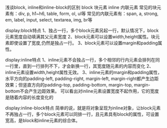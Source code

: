 浅谈block, inline和inline-block的区别
block 块元素    inline 内联元素
常见的块元素有：div, p, h1~h6, table, form, ol, ul等
常见的内联元素有：span, a, strong, em, label, input, select, textarea, img, br等

display:block特点
1、独占一行，多个block元素另起一行，默认情况下，block元素宽度自动填满其父元素宽度
2、block元素可以设置width,height属性。块元素即使设置了宽度,仍然是独占一行。
3、block元素可以设置margin和padding属性。

display:inline特点
1、inline元素不会独占一行，多个相邻的行内元素会排列在同一行里，直到一行排列不下，才会新换一行，其宽度随元素的内容而变化
2、inline元素设置width,height属性无效。
3、inline元素的margin和padding属性，水平方向的padding-left, padding-right, margin-left, margin-right都产生边距效果；但竖直方向的padding-top, padding-bottom, margin-top, margin-bottom不会产生边距效果。
可以看出对inline元素设置宽度不起作用，它的宽度是随着内容的长度变化的

display:inline-block特点
简单的说，就是将对象呈现为inline对象，让block元素不再独占一行，多个block元素可以同排一行，且元素具有block的属性，可设置宽高，是block和inline元素的综合体。